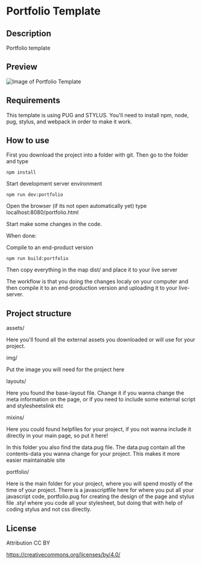 # Portfolio Template

## Description

Portfolio template

## Preview

![Image of Portfolio Template](http://utopiafx.se/uA84oq09463812742cru73/Screenshot_2021-01-27%20test.png)

## Requirements

This template is using PUG and STYLUS. 
You'll need to install npm, node, pug, stylus, and webpack in order to make it work.

## How to use

First you download the project into a folder with git.
Then go to the folder and type

```
npm install
```

Start development server environment

```
npm run dev:portfolio
```

Open the browser (if its not open automatically yet)
type localhost:8080/portfolio.html

Start make some changes in the code.

When done:

Compile to an end-product version

```
npm run build:portfolio
```

Then copy everything in the map dist/ and place it to your live server

The workflow is that you doing the changes localy on your computer 
and then compile it to an end-production version and uploading it to your live-server.


## Project structure

assets/

Here you'll found all the external assets you downloaded or will use for your project.


img/

Put the image you will need for the project here

layouts/

Here you found the base-layout file. Change it if you wanna change
the meta information on the page, or if you need to include some external script and stylesheetslink
etc

mixins/

Here you could found helpfiles for your project, if you not wanna include it directly
in your main page, so put it here!

In this folder you also find the data.pug file. The data.pug contain all the contents-data you wanna
change for your project. This makes it more easier maintainable site

portfolio/

Here is the main folder for your project, where you will spend mostly of the time of your project.
There is a javascriptfile here for where you put all your javascript code, 
portfolio.pug for creating the design of the page and stylus file .styl where you 
code all your stylesheet, but doing that with help of coding stylus and not css directly.

## License

Attribution CC BY

https://creativecommons.org/licenses/by/4.0/
